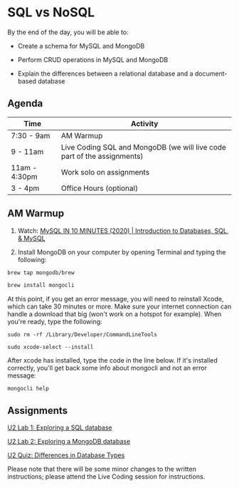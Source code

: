 # SQL vs NoSQL

By the end of the day, you will be able to:

- Create a schema for MySQL and MongoDB 

- Perform CRUD operations in MySQL and MongoDB

- Explain the differences between a relational database and a document-based database

  

## Agenda

| Time          | Activity                                                     |
| ------------- | ------------------------------------------------------------ |
| 7:30 - 9am    | AM Warmup                                                    |
| 9 - 11am      | Live Coding SQL and MongoDB (we will live code part of the assignments) |
| 11am - 4:30pm | Work solo on assignments                                     |
| 3 - 4pm       | Office Hours (optional)                                      |



## AM Warmup

1. Watch: [MySQL IN 10 MINUTES (2020) | Introduction to Databases, SQL, & MySQL](https://www.youtube.com/watch?v=2bW3HuaAUcY)

2. Install MongoDB on your computer by opening Terminal and typing the following:

```bash
brew tap mongodb/brew
```

```bash
brew install mongocli
```

At this point, if you get an error message, you will need to reinstall Xcode, which can take 30 minutes or more.  Make sure your internet connection can handle a download that big (won't work on a hotspot for example). When you're ready, type the following:

```
sudo rm -rf /Library/Developer/CommandLineTools
```

```
sudo xcode-select --install
```

After xcode has installed, type the code in the line below. If it's installed correctly, you'll get back some info about mongocli and not an error message:

```
mongocli help
```



## Assignments

[U2 Lab 1: Exploring a SQL database](https://skilledkc.valor.training/mod/assign/view.php?id=11655)

[U2 Lab 2: Exploring a MongoDB database](https://skilledkc.valor.training/mod/assign/view.php?id=11657)

[U2 Quiz: Differences in Database Types](https://skilledkc.valor.training/mod/quiz/view.php?id=11659)



Please note that there will be some minor changes to the written instructions; please attend the Live Coding session for instructions.
